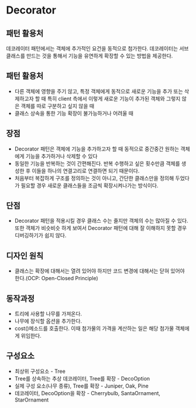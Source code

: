 # Decorator

## 패턴 활용처  

데코레이터 패턴에서는 객체에 추가적인 요건을 동적으로 첨가한다. 데코레이터는 서브클래스를 만드는 것을 통해서 기능을 유연하게 확장할 수 있는 방법을 제공한다.


## 패턴 활용처 
+ 다른 객체에 영향을 주기 않고, 특정 객체에게 동적으로 새로운 기능을 추가 또는 삭제하고자 할 때 특히 client 측에서 이렇게 새로운 기능이 추가된 객체와 그렇지 않은 객체를 따로 구분하고 싶지 않을 때
+ 클래스 상속을 통한 기능 확장이 불가능하거나 어려울 때

## 장점 
+ Decorator 패턴은 객체에 기능을 추가하고자 할 때 동적으로 중간중간 원하는 객체에게 기능을 추가하거나 삭제할 수 있다
+ 동일한 기능을 반복하는 것이 간편해진다. 반복 수행하고 싶은 횟수만큼 객체를 생성한 후 이들을 하나의 연결고리로 연결하면 되기 때문이다.
+ 처음부터 복잡하게 구조를 정의하는 것이 아니고, 간단한 클래스만을 정의해 두었다가 필요할 경우 새로운 클래스들을 조금씩 확장시켜나가는 방식이다.

## 단점
+ Decorator 패턴을 적용시킬 경우 클래스 수는 줄지만 객체의 수는 많아질 수 있다. 또한 객체가 비슷비슷 하게 보여서 Decorator 패턴에 대해 잘 이해하지 못할 경우 디버깅하기가 쉽지 않다.


## 디자인 원칙
+ 클래스는 확장에 대해서는 열려 있어야 하지만 코드 변경에 대해서는 닫혀 있어야 한다.(OCP: Open-Closed Principle)


## 동작과정
+ 트리에 사용할 나무를 가져온다.
+ 나무에 장식할 옵션을 추가한다.
+ cost()메소드를 호출한다. 이때 첨가물의 가격을 계산하는 일은 해당 첨가물 객체에게 위임한다.

## 구성요소
+ 최상위 구성요소 - Tree
+ Tree를 상속하는 추상 데코레이터, Tree를 확장 - DecoOption 
+ 실제 구성 요소(나무 종류), Tree를 확장  - Juniper, Oak, Pine 
+ 데코레이터, DecoOption을 확장 - Cherrybulb, SantaOrnament, StarOrnament

